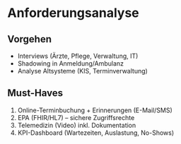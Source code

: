 # Anforderungsanalyse

## Vorgehen
- Interviews (Ärzte, Pflege, Verwaltung, IT)
- Shadowing in Anmeldung/Ambulanz
- Analyse Altsysteme (KIS, Terminverwaltung)

## Must-Haves
1. Online-Terminbuchung + Erinnerungen (E-Mail/SMS)
2. EPA (FHIR/HL7) – sichere Zugriffsrechte
3. Telemedizin (Video) inkl. Dokumentation
4. KPI-Dashboard (Wartezeiten, Auslastung, No-Shows)
